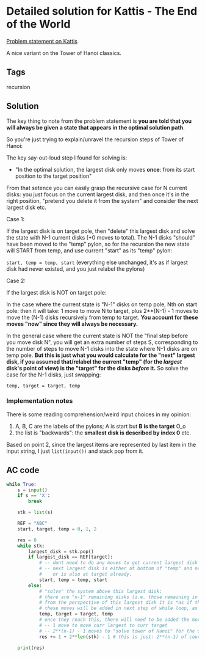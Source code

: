 # Detailed solution for Kattis - The End of the World

[Problem statement on Kattis](https://open.kattis.com/problems/endoftheworld)

A nice variant on the Tower of Hanoi classics.

## Tags

recursion

## Solution

The key thing to note from the problem statement is **you are told that you will always be given a state that appears in the optimal solution path**.

So you're just trying to explain/unravel the recursion steps of Tower of Hanoi:

The key say-out-loud step I found for solving is:

- "In the optimal solution, the largest disk only moves **once**: from its start position to the target position"

From that setence you can easily grasp the recursive case for N current disks: you just focus on the current largest disk, and then once it's in the right position, "pretend you delete it from the system" and consider the next largest disk etc.

Case 1:

If the largest disk is on target pole, then "delete" this largest disk and solve the state with N-1 current disks (+0 moves to total). The N-1 disks "should" have been moved to the "temp" pylon, so for the recursion the new state will START from temp, and use current "start" as its "temp" pylon:

`start, temp = temp, start` (everything else unchanged, it's as if largest disk had never existed, and you just relabel the pylons)

Case 2:

If the largest disk is NOT on target pole:

In the case where the current state is "N-1" disks on temp pole, Nth on start pole: then it will take: 1 move to move N to target, plus 2**(N-1) - 1 moves to move the (N-1) disks recursively from temp to target. **You account for these moves "now" since they will always be necessary.**

In the general case where the current state is NOT the "final step before you move disk N", you will get an extra number of steps S, corresponding to the number of steps to move N-1 disks into the state where N-1 disks are on temp pole. **But this is just what you would calculate for the "next" largest disk, if you assumed that/relabel the current "temp" (for the *largest* disk's point of view) is the "target" for the disks *before* it.** So solve the case for the N-1 disks, just swapping:

`temp, target = target, temp`

### Implementation notes

There is some reading comprehension/weird input choices in my opinion:

1. A, B, C are the labels of the pylons; A is start but **B is the target** O_o
2. the list is "backwards": the **smallest disk is described by index 0** etc.

Based on point 2, since the largest items are represented by last item in the input string, I just `list(input())` and stack pop from it.

## AC code

```python
while True:
    s = input()
    if s == 'X':
        break

    stk = list(s)

    REF = "ABC"
    start, target, temp = 0, 1, 2

    res = 0
    while stk:
        largest_disk = stk.pop()
        if largest_disk == REF[target]:
            # -- dont need to do any moves to get current largest disk into the right final position.
            # -- next largest disk is either at bottom of "temp" and needs to be moved to "target" using "start" as its temp pylon, 
            #    or is also at target already.
            start, temp = temp, start
        else:
            # "solve" the system above this largest disk:
            # there are "n-1" remaining disks (i.e. those remaining in stk[] ) that are being moved around and 
            # from the perspective of this largest disk it is *as if they have as their final target, the current TEMP pylon*
            # these moves will be added in next step of while loop, as long as you account for different target by taking:
            temp, target = target, temp
            # once they reach this, there will need to be added the moves for this current largest disk (so account for them NOW):
            # -- 1 move to move curr largest to curr target
            # -- 2**(n-1) - 1 moves to "solve tower of Hanoi" for the disks once they also reach the base case of being all on one pylon
            res += 1 + 2**len(stk) - 1 # this is just: 2**(n-1) of course, but left like this for clarify from notes

    print(res)
```